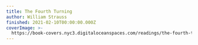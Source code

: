 ```yaml
---
title: The Fourth Turning
author: William Strauss
finished: 2021-02-10T00:00:00.000Z
coverImage: >-
  https://book-covers.nyc3.digitaloceanspaces.com/readings/the-fourth-turning-01.jpg
---
```

